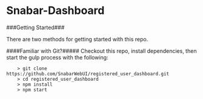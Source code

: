 # Snabar-Dashboard

###Getting Started###

There are two methods for getting started with this repo.

####Familiar with Git?#####
Checkout this repo, install dependencies, then start the gulp process with the following:

```
	> git clone https://github.com/SnabarWebUI/registered_user_dashboard.git
	> cd registered_user_dashboard
	> npm install
	> npm start
```
